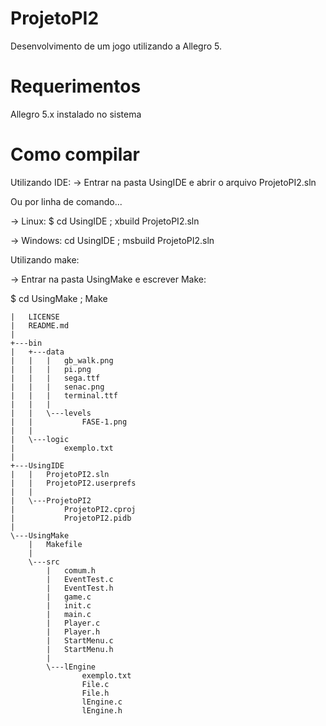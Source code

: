 ProjetoPI2
==========

Desenvolvimento de um jogo utilizando a Allegro 5.

Requerimentos
=============
Allegro 5.x instalado no sistema

Como compilar
=============
Utilizando IDE:
-> Entrar na pasta UsingIDE e abrir o arquivo ProjetoPI2.sln

Ou por linha de comando...

-> Linux: $ cd UsingIDE ; xbuild ProjetoPI2.sln

-> Windows: cd UsingIDE ; msbuild ProjetoPI2.sln

Utilizando make:

-> Entrar na pasta UsingMake e escrever Make:

$ cd UsingMake ; Make

```
|   LICENSE
|   README.md
|
+---bin
|   +---data
|   |   |   gb_walk.png
|   |   |   pi.png
|   |   |   sega.ttf
|   |   |   senac.png
|   |   |   terminal.ttf
|   |   |
|   |   \---levels
|   |           FASE-1.png
|   |
|   \---logic
|           exemplo.txt
|
+---UsingIDE
|   |   ProjetoPI2.sln
|   |   ProjetoPI2.userprefs
|   |
|   \---ProjetoPI2
|           ProjetoPI2.cproj
|           ProjetoPI2.pidb
|
\---UsingMake
    |   Makefile
    |
    \---src
        |   comum.h
        |   EventTest.c
        |   EventTest.h
        |   game.c
        |   init.c
        |   main.c
        |   Player.c
        |   Player.h
        |   StartMenu.c
        |   StartMenu.h
        |
        \---lEngine
                exemplo.txt
                File.c
                File.h
                lEngine.c
                lEngine.h
```
